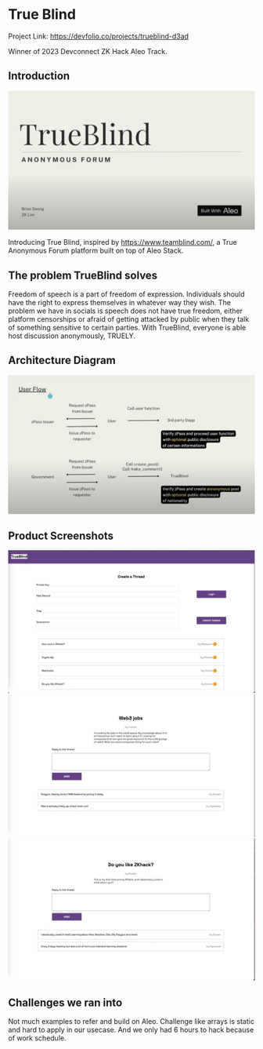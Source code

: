 # True Blind 

Project Link: https://devfolio.co/projects/trueblind-d3ad

Winner of 2023 Devconnect ZK Hack Aleo Track.

## Introduction

![](./pics/Cover%20Page.png)

Introducing True Blind, inspired by https://www.teamblind.com/, a True Anonymous Forum platform built on top of Aleo Stack.

## The problem TrueBlind solves

Freedom of speech is a part of freedom of expression. Individuals should have the right to express themselves in whatever way they wish.
The problem we have in socials is speech does not have true freedom, either platform censorships or afraid of getting attacked by public when they talk of something sensitive to certain parties.
With TrueBlind, everyone is able host discussion anonymously, TRUELY.

## Architecture Diagram

![](./pics/Architecture.png)

## Product Screenshots
![](./pics/Pic1.webp)
![](./pics/Pic2.webp)
![](./pics/Pic3.webp)

## Challenges we ran into

Not much examples to refer and build on Aleo. Challenge like arrays is static and hard to apply in our usecase. And we only had 6 hours to hack because of work schedule.